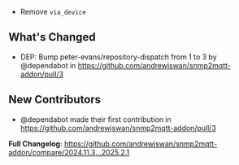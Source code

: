  - Remove `via_device`

## What's Changed
* DEP: Bump peter-evans/repository-dispatch from 1 to 3 by @dependabot in https://github.com/andrewjswan/snmp2mqtt-addon/pull/3

## New Contributors
* @dependabot made their first contribution in https://github.com/andrewjswan/snmp2mqtt-addon/pull/3

**Full Changelog**: https://github.com/andrewjswan/snmp2mqtt-addon/compare/2024.11.3...2025.2.1